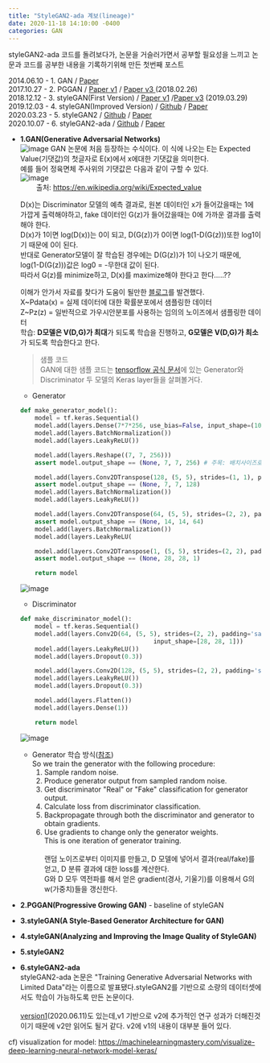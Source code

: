 ```yaml
---
title: "StyleGAN2-ada 계보(lineage)"
date: 2020-11-18 14:10:00 -0400
categories: GAN
---
```

styleGAN2-ada 코드를 돌려보다가, 논문을 거슬러가면서 공부할 필요성을 느끼고 논문과 코드를 공부한 내용을 기록하기위해 만든 첫번째 포스트

2014.06.10 - 1. GAN / <a href="https://arxiv.org/pdf/1406.2661.pdf">Paper </a><br>
2017.10.27 - 2. PGGAN / <a href="https://arxiv.org/pdf/1710.10196v1.pdf">Paper v1</a> / <a href="https://arxiv.org/pdf/1710.10196v3.pdf">Paper v3 </a> (2018.02.26)<br>
2018.12.12 - 3. styleGAN(First Version) / <a href="https://arxiv.org/pdf/1812.04948v1.pdf">Paper v1</a> /<a href="https://arxiv.org/pdf/1812.04948v3.pdf">Paper v3</a> (2019.03.29)<br>
2019.12.03 - 4. styleGAN(Improved Version) / <a href="https://github.com/NVlabs/stylegan">Github</a> / <a href="https://arxiv.org/pdf/1912.04958v1.pdf">Paper</a><br>
2020.03.23 - 5. styleGAN2 / <a href="https://github.com/NVlabs/stylegan2">Github</a> / <a href="https://arxiv.org/pdf/1912.04958v2.pdf">Paper</a><br>
2020.10.07 - 6. styleGAN2-ada / <a href="https://github.com/NVlabs/stylegan2-ada">Github</a> / <a href="https://arxiv.org/pdf/2006.06676.pdf">Paper</a><br>

- <b>1.GAN(Generative Adversarial Networks)</b><br>
  ![image](https://user-images.githubusercontent.com/38601861/99606611-6f1dbb80-2a4d-11eb-805a-1e3409ea21d8.png)
  GAN 논문에 처음 등장하는 수식이다. 이 식에 나오는 E는 Expected Value(기댓값)의 첫글자로 E(x)에서 x에대한 기댓값을 의미한다.<br>
  예를 들어 정육면체 주사위의 기댓값은 다음과 같이 구할 수 있다.<br>
  ![image](https://user-images.githubusercontent.com/38601861/99607308-e1db6680-2a4e-11eb-8919-5165c63d987a.png)<br>
  &nbsp;&nbsp;&nbsp;&nbsp;&nbsp;&nbsp;&nbsp;&nbsp;출처: https://en.wikipedia.org/wiki/Expected_value
  
  D(x)는 Discriminator 모델의 예측 결과로, 원본 데이터인 x가 들어갔을때는 1에 가깝게 출력해야하고, fake 데이터인 G(z)가 들어갔을때는 0에 가까운 결과를 출력해야 한다.<br>
  D(x)가 1이면 log(D(x))는 0이 되고, D(G(z))가 0이면 log(1-D(G(z)))또한 log1이기 때문에 0이 된다. <br>
  반대로 Generator모델이 잘 학습된 경우에는 D(G(z))가 1이 나오기 때문에, log(1-D(G(z)))값은 log0 = -무한대 값이 된다.<br>
  따라서 G(z)를 minimize하고, D(x)를 maximize해야 한다고 한다.....??
  
  이해가 안가서 자료를 찾다가 도움이 될만한 <a href="https://everyday-deeplearning.tistory.com/entry/%EC%B4%88-%EA%B0%84%EB%8B%A8-%EB%85%BC%EB%AC%B8-%EB%A6%AC%EB%B7%B0Generative-Models-GAN">블로그</a>를 발견했다.<br>
  X~Pdata(x) = 실제 데이터에 대한 확률분포에서 샘플링한 데이터<br>
  Z~Pz(z) = 일반적으로 가우시안분포를 사용하는 임의의 노이즈에서 샘플링한 데이터<br>
  학습: <b>D모델은 V(D,G)가 최대</b>가 되도록 학습을 진행하고, <b>G모델은 V(D,G)가 최소</b>가 되도록 학습한다고 한다.
  
  > 샘플 코드<br>
  GAN에 대한 샘플 코드는 <a href="https://www.tensorflow.org/tutorials/generative/dcgan?hl=ko">tensorflow 공식 문서</a>에 있는 Generator와 Discriminator 두 모델의 Keras layer들을 살펴볼거다.
    - Generator
    ```python
    def make_generator_model():
        model = tf.keras.Sequential()
        model.add(layers.Dense(7*7*256, use_bias=False, input_shape=(100,)))
        model.add(layers.BatchNormalization())
        model.add(layers.LeakyReLU())

        model.add(layers.Reshape((7, 7, 256)))
        assert model.output_shape == (None, 7, 7, 256) # 주목: 배치사이즈로 None이 주어집니다.

        model.add(layers.Conv2DTranspose(128, (5, 5), strides=(1, 1), padding='same', use_bias=False))
        assert model.output_shape == (None, 7, 7, 128)
        model.add(layers.BatchNormalization())
        model.add(layers.LeakyReLU())

        model.add(layers.Conv2DTranspose(64, (5, 5), strides=(2, 2), padding='same', use_bias=False))
        assert model.output_shape == (None, 14, 14, 64)
        model.add(layers.BatchNormalization())
        model.add(layers.LeakyReLU(

        model.add(layers.Conv2DTranspose(1, (5, 5), strides=(2, 2), padding='same', use_bias=False, activation='tanh'))
        assert model.output_shape == (None, 28, 28, 1)

        return model
    ```
    ![image](https://user-images.githubusercontent.com/38601861/99522048-81a9dd80-29d8-11eb-89c5-f48da45d062d.png)

    - Discriminator
    ```python
    def make_discriminator_model():
        model = tf.keras.Sequential()
        model.add(layers.Conv2D(64, (5, 5), strides=(2, 2), padding='same',
                                         input_shape=[28, 28, 1]))
        model.add(layers.LeakyReLU())
        model.add(layers.Dropout(0.3))

        model.add(layers.Conv2D(128, (5, 5), strides=(2, 2), padding='same'))
        model.add(layers.LeakyReLU())
        model.add(layers.Dropout(0.3))

        model.add(layers.Flatten())
        model.add(layers.Dense(1))

        return model
    ```
    ![image](https://user-images.githubusercontent.com/38601861/99522234-bb7ae400-29d8-11eb-91cc-072fa3d86001.png)


    - Generator 학습 방식(<a href="https://developers.google.com/machine-learning/gan/generator">참조</a>)<br>
     So we train the generator with the following procedure:<br>
      1. Sample random noise.
      2. Produce generator output from sampled random noise.
      3. Get discriminator "Real" or "Fake" classification for generator output.
      4. Calculate loss from discriminator classification.
      5. Backpropagate through both the discriminator and generator to obtain gradients.
      6. Use gradients to change only the generator weights.<br>
    This is one iteration of generator training. <br>
    <br>랜덤 노이즈로부터 이미지를 만들고, D 모델에 넣어서 결과(real/fake)를 얻고, D 분류 결과에 대한 loss를 계산한다.<br>
    G와 D 모두 역전파를 해서 얻은 gradient(경사, 기울기)를 이용해서 G의 w(가중치)들을 갱신한다.

- <b>2.PGGAN(Progressive Growing GAN)</b> - baseline of styleGAN<br>
- <b>3.styleGAN(A Style-Based Generator Architecture for GAN)</b> <br>
- <b>4.styleGAN(Analyzing and Improving the Image Quality of StyleGAN)</b><br>
- <b>5.styleGAN2</b><br>

- <b>6.styleGAN2-ada</b><br>
  styleGAN2-ada 논문은 "Training Generative Adversarial Networks with Limited Data"라는 이름으로 발표됐다.styleGAN2를 기반으로 소량의 데이터셋에서도 학습이 가능하도록 만든 논문이다.<br><br>
  <a href="https://arxiv.org/pdf/2006.06676v1.pdf">version1</a>(2020.06.11)도 있는데,v1 기반으로 v2에 추가적인 연구 성과가 더해진것이기 때문에 v2만 읽어도 될거 같다. v2에 v1의 내용이 대부분 들어 있다.

cf) visualization for model: https://machinelearningmastery.com/visualize-deep-learning-neural-network-model-keras/
